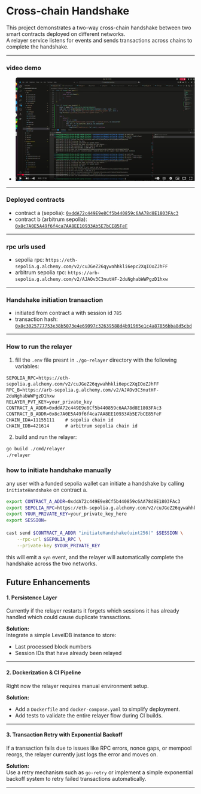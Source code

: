 
# Cross-chain Handshake 

This project demonstrates a two-way cross-chain handshake between two smart contracts deployed on different networks.  
A relayer service listens for events and sends transactions across chains to complete the handshake.



---

### video demo

- [![Watch the video](https://github.com/rose2221/Two-Way-Handshake/blob/main/two-way-handhskae-image.png)](https://youtu.be/gBrSXO2yGiU?si=LbUnRXXQL2A-7c4b)

---

### Deployed contracts

- contract a (sepolia): [`0xddA72c449E9e8Cf5b440859c6AA78d8E1803FAc3`](https://sepolia.etherscan.io/address/0xddA72c449E9e8Cf5b440859c6AA78d8E1803FAc3)
- contract b (arbitrum sepolia): [`0x8c7A0E5A49f6f4ca7AA8EE10933Ab5E7bCE85FeF`](https://sepolia.arbiscan.io/address/0x8c7A0E5A49f6f4ca7AA8EE10933Ab5E7bCE85FeF)

---

### rpc urls used

- sepolia rpc: `https://eth-sepolia.g.alchemy.com/v2/cuJGeZ26qywahhkli6epc2XqIOoZJhFF`
- arbitrum sepolia rpc: `https://arb-sepolia.g.alchemy.com/v2/AJAOv3C3nutHF-2duNghabWWPgzD1hxw`

---

### Handshake initiation transaction

- initiated from contract a with session id `785`
- transaction hash: [`0x8c3025777753e38b5073e4e69097c32639588d4b91965e1c4a87856bba8d5cbd`](https://sepolia.etherscan.io/tx/0x8c3025777753e38b5073e4e69097c32639588d4b91965e1c4a87856bba8d5cbd)

---



### How to run the relayer

1. fill the `.env` file presnt in `./go-relayer` directory with the following variables:

```env
SEPOLIA_RPC=https://eth-sepolia.g.alchemy.com/v2/cuJGeZ26qywahhkli6epc2XqIOoZJhFF
RPC_B=https://arb-sepolia.g.alchemy.com/v2/AJAOv3C3nutHF-2duNghabWWPgzD1hxw
RELAYER_PVT_KEY=your_private_key
CONTRACT_A_ADDR=0xddA72c449E9e8Cf5b440859c6AA78d8E1803FAc3
CONTRACT_B_ADDR=0x8c7A0E5A49f6f4ca7AA8EE10933Ab5E7bCE85FeF
CHAIN_IDA=11155111    # sepolia chain id
CHAIN_IDB=421614      # arbitrum sepolia chain id
```

2. build and run the relayer:

```bash
go build ./cmd/relayer
./relayer
```



### how to initiate handshake manually

any user with a funded sepolia wallet can initiate a handshake by calling `initiateHandshake` on contract a.


```bash
export CONTRACT_A_ADDR=0xddA72c449E9e8Cf5b440859c6AA78d8E1803FAc3
export SEPOLIA_RPC=https://eth-sepolia.g.alchemy.com/v2/cuJGeZ26qywahhkli6epc2XqIOoZJhFF
export YOUR_PRIVATE_KEY=your_private_key_here
export SESSION=

cast send $CONTRACT_A_ADDR "initiateHandshake(uint256)" $SESSION \
    --rpc-url $SEPOLIA_RPC \
    --private-key $YOUR_PRIVATE_KEY
```

this will emit a `syn` event, and the relayer will automatically complete the handshake across the two networks.


## Future Enhancements

#### 1. Persistence Layer
Currently if the relayer restarts it forgets which sessions it has already handled which could cause duplicate transactions.

**Solution:**  
Integrate a simple LevelDB instance to store:
- Last processed block numbers
- Session IDs that have already been relayed

---

#### 2. Dockerization & CI Pipeline
Right now the relayer requires manual environment setup.

**Solution:**  
- Add a `Dockerfile` and `docker-compose.yaml` to simplify deployment.
- Add tests to validate the entire relayer flow during CI builds.

---

#### 3. Transaction Retry with Exponential Backoff
If a transaction fails due to issues like RPC errors, nonce gaps, or mempool reorgs, the relayer currently just logs the error and moves on.

**Solution:**  
Use a retry mechanism such as `go-retry` or implement a simple exponential backoff system to retry failed transactions automatically.

---
